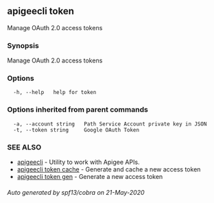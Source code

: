 ## apigeecli token

Manage OAuth 2.0 access tokens

### Synopsis

Manage OAuth 2.0 access tokens

### Options

```
  -h, --help   help for token
```

### Options inherited from parent commands

```
  -a, --account string   Path Service Account private key in JSON
  -t, --token string     Google OAuth Token
```

### SEE ALSO

* [apigeecli](apigeecli.md)	 - Utility to work with Apigee APIs.
* [apigeecli token cache](apigeecli_token_cache.md)	 - Generate and cache a new access token
* [apigeecli token gen](apigeecli_token_gen.md)	 - Generate a new access token

###### Auto generated by spf13/cobra on 21-May-2020
